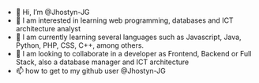 - 👋 Hi, I’m @Jhostyn-JG
- 👀 I am interested in learning web programming, databases and ICT architecture analyst
- 🌱 I am currently learning several languages such as Javascript, Java, Python, PHP, CSS, C++, among others.
- 💞️ I am looking to collaborate in a developer as Frontend, Backend or Full Stack, also a database manager and ICT architecture
- 📫 how to get to my github user @Jhostyn-JG 

<!---
Jhostyn-JG/Jhostyn-JG is a ✨ special ✨ repository because its `README.md` (this file) appears on your GitHub profile.
You can click the Preview link to take a look at your changes.
--->
